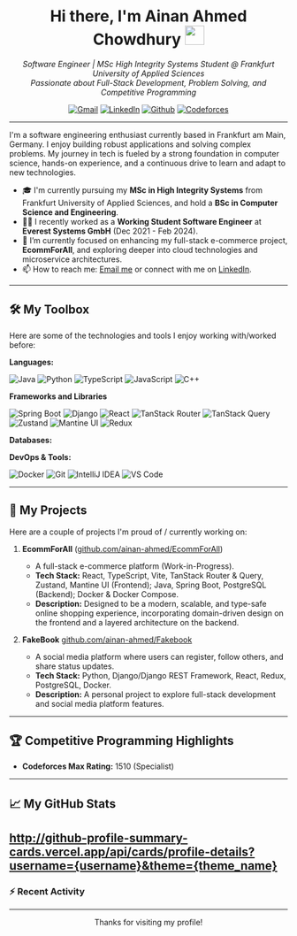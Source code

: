 <div align="center">
  <a href="[YOUR_LINKEDIN_URL_HERE_OR_REMOVE_LINK_TAG]">
    </a>
</div>

<h1 align="center">Hi there, I'm Ainan Ahmed Chowdhury <img src="https://media.giphy.com/media/hvRJCLFzcasrR4ia7z/giphy.gif" width="35"></h1>
<p align="center">
  <em>Software Engineer | MSc High Integrity Systems Student @ Frankfurt University of Applied Sciences <br /> Passionate about Full-Stack Development, Problem Solving, and Competitive Programming</em>
</p>

<p align="center">
  <a href="mailto:a.ahmed.chy@gmail.com"><img src="https://img.shields.io/badge/Gmail-D14836?style=for-the-badge&logo=gmail&logoColor=white" alt="Gmail"/></a>
  <a href="https://linkedin.com/in/ainan-ahmed"><img src="https://img.shields.io/badge/LinkedIn-0077B5?style=for-the-badge&logo=linkedin&logoColor=white" alt="LinkedIn"/></a>
  <a href="https://github.com/ainan-ahmed"><img src="https://img.shields.io/badge/GitHub-100000?style=for-the-badge&logo=github&logoColor=white" alt="Github"/></a>
  <a href="https://codeforces.com/profile/ainan.ahmed"><img src="https://img.shields.io/badge/Codeforces-445f9d?style=for-the-badge&logo=Codeforces&logoColor=white" alt="Codeforces"/></a>
</p>

---

I'm a software engineering enthusiast currently based in Frankfurt am Main, Germany. I enjoy building robust applications and solving complex problems. My journey in tech is fueled by a strong foundation in computer science, hands-on experience, and a continuous drive to learn and adapt to new technologies.

* 🎓 I'm currently pursuing my **MSc in High Integrity Systems** from Frankfurt University of Applied Sciences, and hold a **BSc in Computer Science and Engineering**.
* 👨‍💻 I recently worked as a **Working Student Software Engineer** at **Everest Systems GmbH** (Dec 2021 - Feb 2024).
* 🔭 I’m currently focused on enhancing my full-stack e-commerce project, **EcommForAll**, and exploring deeper into cloud technologies and microservice architectures.
* 📫 How to reach me: [Email me](mailto:a.ahmed.chy@gmail.com) or connect with me on [LinkedIn](https://www.linkedin.com/in/ainan-ahmed/).
---

## 🛠️ My Toolbox

Here are some of the technologies and tools I enjoy working with/worked before:

**Languages:**
<p align="left">
  <img src="https://img.shields.io/badge/Java-ED8B00?style=for-the-badge&logo=openjdk&logoColor=white" alt="Java"/>
  <img src="https://img.shields.io/badge/Python-3776AB?style=for-the-badge&logo=python&logoColor=white" alt="Python"/>
  <img src="https://img.shields.io/badge/TypeScript-3178C6?style=for-the-badge&logo=typescript&logoColor=white" alt="TypeScript"/>
  <img src="https://img.shields.io/badge/JavaScript-F7DF1E?style=for-the-badge&logo=javascript&logoColor=black" alt="JavaScript"/>
  <img src="https://img.shields.io/badge/C%2B%2B-00599C?style=for-the-badge&logo=c%2B%2B&logoColor=white" alt="C++"/>
</p>

**Frameworks and Libraries**
<p align="left">
	  <img src="https://img.shields.io/badge/Spring_Boot-6DB33F?style=for-the-badge&logo=spring-boot&logoColor=white" alt="Spring Boot"/>
	  <img src="https://img.shields.io/badge/Django-092E20?style=for-the-badge&logo=django&logoColor=white" alt="Django"/>
	  <img src="https://img.shields.io/badge/React-20232A?style=for-the-badge&logo=react&logoColor=61DAFB" alt="React"/>
	  <img src="https://img.shields.io/badge/TanStack_Router-EF4444?style=for-the-badge&logo=tanstack&logoColor=white" alt="TanStack Router"/>
	  <img src="https://img.shields.io/badge/TanStack_Query-FF4154?style=for-the-badge&logo=tanstack&logoColor=white" alt="TanStack Query"/>
	  <img src="https://img.shields.io/badge/Zustand-764ABC?style=for-the-badge&logoColor=white" alt="Zustand"/> <img src="https://img.shields.io/badge/Mantine_UI-339AF0?style=for-the-badge&logo=mantine&logoColor=white" alt="Mantine UI"/>
	  <img src="https://img.shields.io/badge/Redux-593D88?style=for-the-badge&logo=redux&logoColor=white" alt="Redux"/>
	
</p>

**Databases:**
<p align="left>
	  <img src="https://img.shields.io/badge/PostgreSQL-4169E1?style=for-the-badge&logo=postgresql&logoColor=white" alt="PostgreSQL"/>
</p>

**DevOps & Tools:**
<p align="left">
  <img src="https://img.shields.io/badge/Docker-2496ED?style=for-the-badge&logo=docker&logoColor=white" alt="Docker"/>
  <img src="https://img.shields.io/badge/Git-F05032?style=for-the-badge&logo=git&logoColor=white" alt="Git"/>
  <img src="https://img.shields.io/badge/IntelliJ_IDEA-000000.svg?style=for-the-badge&logo=intellij-idea&logoColor=white" alt="IntelliJ IDEA"/>
  <img src="https://img.shields.io/badge/VS_Code-007ACC?style=for-the-badge&logo=visual-studio-code&logoColor=white" alt="VS Code"/>
</p>

---

## 🚀 My Projects

Here are a couple of projects I'm proud of / currently working on:

1.  **EcommForAll** ([github.com/ainan-ahmed/EcommForAll](https://github.com/ainan-ahmed/EcommForAll))
    * A full-stack e-commerce platform (Work-in-Progress).
    * **Tech Stack:** React, TypeScript, Vite, TanStack Router & Query, Zustand, Mantine UI (Frontend); Java, Spring Boot, PostgreSQL (Backend); Docker & Docker Compose.
    * **Description:** Designed to be a modern, scalable, and type-safe online shopping experience, incorporating domain-driven design on the frontend and a layered architecture on the backend.

2.  **FakeBook**  [github.com/ainan-ahmed/Fakebook](https://github.com/ainan-ahmed/Fakebook)
    * A social media platform where users can register, follow others, and share status updates.
    * **Tech Stack:** Python, Django/Django REST Framework, React, Redux, PostgreSQL, Docker.
    * **Description:** A personal project to explore full-stack development and social media platform features.
---

## 🏆 Competitive Programming Highlights

* **Codeforces Max Rating:** 1510 (Specialist)

---

## 📈 My GitHub Stats
http://github-profile-summary-cards.vercel.app/api/cards/profile-details?username={username}&theme={theme_name}
---
### :zap: Recent Activity
<!--START_SECTION:activity-->

---
<p align="center">
  Thanks for visiting my profile!
</p>
